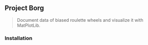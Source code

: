 ## Project Borg
> Document data of biased roulette wheels and visualize it with MatPlotLib.

### Installation
```

```
